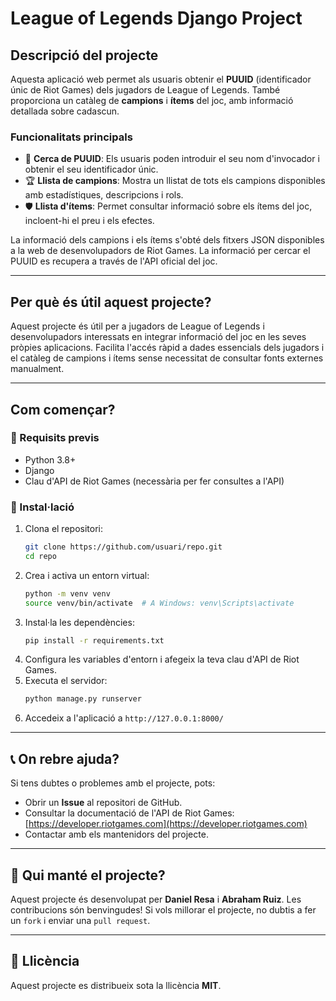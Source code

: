 # League of Legends Django Project

## Descripció del projecte
Aquesta aplicació web permet als usuaris obtenir el **PUUID** (identificador únic de Riot Games) dels jugadors de League of Legends. També proporciona un catàleg de **campions** i **ítems** del joc, amb informació detallada sobre cadascun.

### Funcionalitats principals
- 🔎 **Cerca de PUUID**: Els usuaris poden introduir el seu nom d'invocador i obtenir el seu identificador únic.
- 🏆 **Llista de campions**: Mostra un llistat de tots els campions disponibles amb estadístiques, descripcions i rols.
- 🛡️ **Llista d'ítems**: Permet consultar informació sobre els ítems del joc, incloent-hi el preu i els efectes.

La informació dels campions i els ítems s'obté dels fitxers JSON disponibles a la web de desenvolupadors de Riot Games. La informació per cercar el PUUID es recupera a través de l'API oficial del joc.

---

## Per què és útil aquest projecte?
Aquest projecte és útil per a jugadors de League of Legends i desenvolupadors interessats en integrar informació del joc en les seves pròpies aplicacions. Facilita l'accés ràpid a dades essencials dels jugadors i el catàleg de campions i ítems sense necessitat de consultar fonts externes manualment.

---

## Com començar?
### 📌 Requisits previs
- Python 3.8+
- Django
- Clau d'API de Riot Games (necessària per fer consultes a l'API)

### 🚀 Instal·lació
1. Clona el repositori:
   ```sh
   git clone https://github.com/usuari/repo.git
   cd repo
   ```
2. Crea i activa un entorn virtual:
   ```sh
   python -m venv venv
   source venv/bin/activate  # A Windows: venv\Scripts\activate
   ```
3. Instal·la les dependències:
   ```sh
   pip install -r requirements.txt
   ```
4. Configura les variables d'entorn i afegeix la teva clau d'API de Riot Games.
5. Executa el servidor:
   ```sh
   python manage.py runserver
   ```
6. Accedeix a l'aplicació a `http://127.0.0.1:8000/`

---

## 📞 On rebre ajuda?
Si tens dubtes o problemes amb el projecte, pots:
- Obrir un **Issue** al repositori de GitHub.
- Consultar la documentació de l'API de Riot Games: [https://developer.riotgames.com](https://developer.riotgames.com)
- Contactar amb els mantenidors del projecte.

---

## 👥 Qui manté el projecte?
Aquest projecte és desenvolupat per **Daniel Resa** i **Abraham Ruiz**. Les contribucions són benvingudes! Si vols millorar el projecte, no dubtis a fer un `fork` i enviar una `pull request`.

---

## 📜 Llicència
Aquest projecte es distribueix sota la llicència **MIT**.